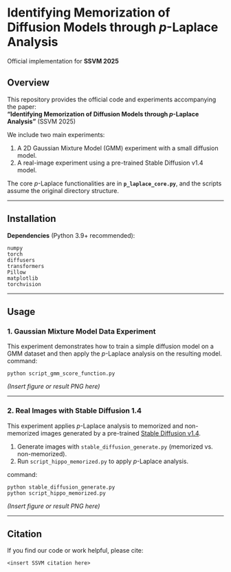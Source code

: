 # Identifying Memorization of Diffusion Models through *p*-Laplace Analysis  
Official implementation for **SSVM 2025**

## Overview

This repository provides the official code and experiments accompanying the paper:  
**“Identifying Memorization of Diffusion Models through *p*-Laplace Analysis”** (SSVM 2025)

We include two main experiments:
1. A 2D Gaussian Mixture Model (GMM) experiment with a small diffusion model.
2. A real-image experiment using a pre-trained Stable Diffusion v1.4 model.

The core *p*-Laplace functionalities are in **`p_laplace_core.py`**, and the scripts assume the original directory structure.

---

## Installation

**Dependencies** (Python 3.9+ recommended):
```
numpy
torch
diffusers
transformers
Pillow
matplotlib
torchvision
```

---

## Usage

### 1. Gaussian Mixture Model Data Experiment
This experiment demonstrates how to train a simple diffusion model on a GMM dataset and then apply the *p*-Laplace analysis on the resulting model.  
command:
```
python script_gmm_score_function.py
```

*(Insert figure or result PNG here)*

---

### 2. Real Images with Stable Diffusion 1.4
This experiment applies *p*-Laplace analysis to memorized and non-memorized images generated by a pre-trained [Stable Diffusion v1.4](https://huggingface.co/CompVis/stable-diffusion-v1-4).  

1) Generate images with `stable_diffusion_generate.py` (memorized vs. non-memorized).  
2) Run `script_hippo_memorized.py` to apply *p*-Laplace analysis.

command:
```
python stable_diffusion_generate.py
python script_hippo_memorized.py
```

*(Insert figure or result PNG here)*

---

## Citation

If you find our code or work helpful, please cite:

```
<insert SSVM citation here>
```
